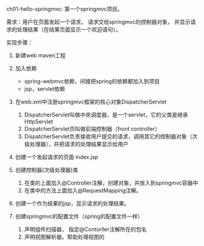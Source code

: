 ch01-hello-springmvc: 第一个springmvc项目。

需求：用户在页面发起一个请求， 请求交给springmvc的控制器对象， 并显示请求的处理结果（在结果页面显示一个欢迎语句）。

实现步骤：
1. 新建web maven工程
2. 加入依赖
   + spring-webmvc依赖，间接把spring的依赖都加入到项目
   + jsp，servlet依赖
   
3. 在web.xml中注册springmvc框架的核心对象DispatcherServlet
   1. DispatcherServlet叫做中央调度器，是一个servlet，它的父类是继承HttpServlet 
   2. DispatcherServlet页叫做前端控制器（front controller） 
   3. DispatcherServlet负责接收用户提交的请求，调用其它的控制器对象（次级处理器），并把请求的处理结果显示给用户

4. 创建一个发起请求的页面 index.jsp

5. 创建控制器(次级处理器)类
   1. 在类的上面加入@Controller注解，创建对象，并放入到springmvc容器中 
   2. 在类中的方法上面加入@RequestMapping注解。

6. 创建一个作为结果的jsp，显示请求的处理结果。

7. 创建springmvc的配置文件（spring的配置文件一样）
   1. 声明组件扫描器， 指定@Contorller注解所在的包名 
   2. 声明视图解析器。帮助处理视图的
